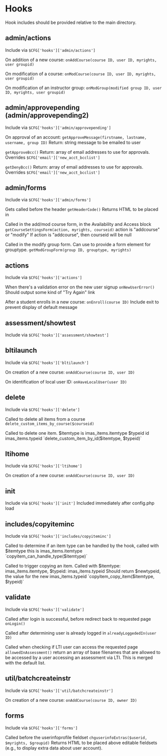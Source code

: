 # Hooks

Hook includes should be provided relative to the main directory.

## admin/actions

Include via `$CFG['hooks']['admin/actions']`

On addition of a new course:
`onAddCourse(course ID, user ID, myrights, user groupid)`

On modification of a course:
`onModCourse(course ID, user ID, myrights, user groupid)`

On modification of an instructor group:
`onModGroup(modified group ID, user ID, myrights, user groupid)`

## admin/approvepending  (admin/approvepending2)

Include via `$CFG['hooks']['admin/approvepending']`

On approval of an account:
`getApproveMessage(firstname, lastname, username, group ID)`
Return:  string message to be emailed to user

`getApproveBcc()`
Return:  array of email addresses to use for approvals.
Overrides `$CFG['email']['new_acct_bcclist']`

`getDenyBcc()`
Return:  array of email addresses to use for approvals.
Overrides `$CFG['email']['new_acct_bcclist']`

## admin/forms

Include via `$CFG['hooks']['admin/forms']`

Gets called before the header
`getHeaderCode()`
Returns HTML to be placed in <head>

Called in the add/mod course form, in the Availability and Access block
`getCourseSettingsForm(action, myrights, courseid)`
action is "addcourse" or "modify"
If action is "addcourse", then courseid will be null

Called in the modify group form. Can use to provide a form element for grouptype.
`getModGroupForm(group ID, grouptype, myrights)`

## actions

Include via `$CFG['hooks']['actions']`

When there's a validation error on the new user signup
`onNewUserError()`
Should output some kind of "Try Again" link

After a student enrolls in a new course:
`onEnroll(course ID)`
Include exit to prevent display of default message

## assessment/showtest

Include via `$CFG['hooks']['assessment/showtest']`

## bltilaunch

Include via `$CFG['hooks']['bltilaunch']`

On creation of a new course:
`onAddCourse(course ID, user ID)`

On identification of local user ID:
`onHaveLocalUser(user ID)`

## delete

Include via `$CFG['hooks']['delete']`

Called to delete all items from a course
`delete_custom_items_by_course($courseid)`

Called to delete one item. 
$itemtype is imas_items.itemtype
$typeid id imas_items.typeid
`delete_custom_item_by_id($itemtype, $typeid)`

## ltihome

Include via `$CFG['hooks']['ltihome']`

On creation of a new course:
`onAddCourse(course ID, user ID)`

## init

Include via `$CFG['hooks']['init']`
Included immediately after config.php load

## includes/copyiteminc  

Include via `$CFG['hooks']['includes/copyiteminc']`

Called to determine if an item type can be handled by the hook,
called with $itemtype this is imas_items.itemtype
`copyitem_can_handle_type($itemtype)`

Called to trigger copying an item.  Called with
$itemtype: imas_items.itemtype,
$typeid: imas_items.typeid
Should return $newtypeid, the value for the new imas_items.typeid
`copyitem_copy_item($itemtype, $typeid)`

## validate

Include via `$CFG['hooks']['validate']`

Called after login is successful, before redirect back to requested page
`onLogin()`

Called after determining user is already logged in
`alreadyLoggededIn(user ID)`

Called when checking if LTI user can access the requested page
`allowedInAssessment()`
return an array of base filenames that are allowed to be accessed by a user
accessing an assessment via LTI.  This is merged with the default list.

## util/batchcreateinstr

Include via `$CFG['hooks']['util/batchcreateinstr']`

On creation of a new course:
`onAddCourse(course ID, owner ID)`

## forms

Include via `$CFG['hooks']['forms']`

Called before the userinfoprofile fieldset
`chguserinfoExtras($userid, $myrights, $groupid)`
Returns HTML to be placed above editable fieldsets (e.g., to display extra data about user account).